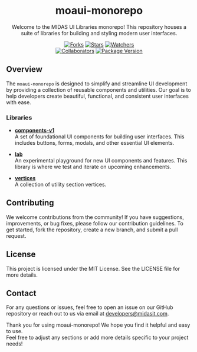 <!-- markdownlint-disable-next-line -->
<br />

<h1 align="center">moaui-monorepo</h1>

<p align="center">
  Welcome to the MIDAS UI Libraries monorepo! This repository houses a suite of libraries for building and styling modern user interfaces.
</p>

<div align="center">

[![Forks](https://img.shields.io/github/forks/midasit-dev/moaui)](https://www.github.com/midasit-dev/moaui)
[![Stars](https://img.shields.io/github/stars/midasit-dev/moaui)](https://www.github.com/midasit-dev/moaui)
[![Watchers](https://img.shields.io/github/watchers/midasit-dev/moaui)](https://www.github.com/midasit-dev/moaui)  
[![Collaborators](https://img.shields.io/npm/collaborators/%40midasit-dev%2Fmoaui)](https://www.npmjs.com/package/@midasit-dev/moaui)
[![Package Version](https://img.shields.io/github/package-json/v/midasit-dev/moaui)](https://www.github.com/midasit-dev/moaui)

</div>

## Overview

The `moaui-monorepo` is designed to simplify and streamline UI development by providing a collection of reusable components and utilities. Our goal is to help developers create beautiful, functional, and consistent user interfaces with ease.

### Libraries

- **[components-v1](./packages/components-v1/)**  
  A set of foundational UI components for building user interfaces. This includes buttons, forms, modals, and other essential UI elements.

- **[lab](./packages/lab/)**  
  An experimental playground for new UI components and features. This library is where we test and iterate on upcoming enhancements.

- **[vertices](./packages/vertices/)**  
  A collection of utility section vertices.

## Contributing
We welcome contributions from the community! If you have suggestions, improvements, or bug fixes, please follow our contribution guidelines. To get started, fork the repository, create a new branch, and submit a pull request.

## License
This project is licensed under the MIT License. See the LICENSE file for more details.

## Contact
For any questions or issues, feel free to open an issue on our GitHub repository or reach out to us via email at developers@midasit.com.

Thank you for using moaui-monorepo! We hope you find it helpful and easy to use.  
Feel free to adjust any sections or add more details specific to your project needs!
